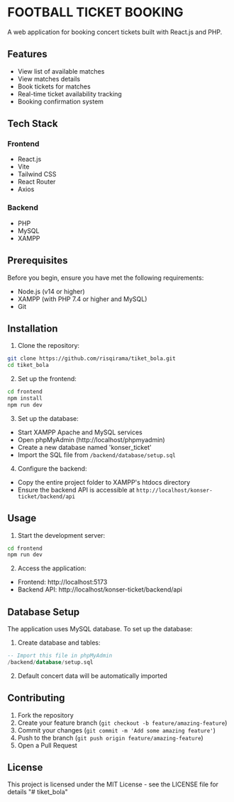 # FOOTBALL TICKET BOOKING

A web application for booking concert tickets built with React.js and PHP.

## Features

- View list of available matches
- View matches details
- Book tickets for matches
- Real-time ticket availability tracking
- Booking confirmation system

## Tech Stack

### Frontend
- React.js
- Vite
- Tailwind CSS
- React Router
- Axios

### Backend
- PHP
- MySQL
- XAMPP

## Prerequisites

Before you begin, ensure you have met the following requirements:
- Node.js (v14 or higher)
- XAMPP (with PHP 7.4 or higher and MySQL)
- Git

## Installation

1. Clone the repository:
```bash
git clone https://github.com/risqirama/tiket_bola.git
cd tiket_bola
```

2. Set up the frontend:
```bash
cd frontend
npm install
npm run dev
```

3. Set up the database:
- Start XAMPP Apache and MySQL services
- Open phpMyAdmin (http://localhost/phpmyadmin)
- Create a new database named 'konser_ticket'
- Import the SQL file from `/backend/database/setup.sql`

4. Configure the backend:
- Copy the entire project folder to XAMPP's htdocs directory
- Ensure the backend API is accessible at `http://localhost/konser-ticket/backend/api`

## Usage

1. Start the development server:
```bash
cd frontend
npm run dev
```

2. Access the application:
- Frontend: http://localhost:5173
- Backend API: http://localhost/konser-ticket/backend/api

## Database Setup

The application uses MySQL database. To set up the database:

1. Create database and tables:
```sql
-- Import this file in phpMyAdmin
/backend/database/setup.sql
```

2. Default concert data will be automatically imported

## Contributing

1. Fork the repository
2. Create your feature branch (`git checkout -b feature/amazing-feature`)
3. Commit your changes (`git commit -m 'Add some amazing feature'`)
4. Push to the branch (`git push origin feature/amazing-feature`)
5. Open a Pull Request

## License

This project is licensed under the MIT License - see the LICENSE file for details
"# tiket_bola" 
